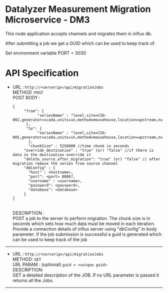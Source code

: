 # Datalyzer Measurement Migration Microservice - DM3

This node application accepts channels and migrates them in influx db.

After submitting a job we get a GUID which can be used to keep track of.

Set environment variable PORT = 3030

# API Specification
* URL : `http://<serverip>/api/migrationJobs` <br />
  METHOD :`POST` <br />
  POST BODY : <br />
  ```
  {
	   "from": {
		     "seriesName" : "level,site=CSO-002,generator=scada,units=in,method=mousehouse,location=upstream,number=1"
	    },
	    "to": {
		     "seriesName" : "level,site=CSO-005,generator=scada,units=in,method=mousehouse,location=upstream,number=1"
	     },
	     "chunkSize" : 5256000 //time chunk in seconds
       "override_destination" : "true" (or) "false" //if there is data in the destination override it
       "delete_source_after_migration": "true" (or) "false" // after migration remove the series from source channel
       "dbConfig" : {
         "host" : <hostname>,
         "port": <port> 8086?,
         "username" : <username>,
         "password": <password>,
         "database": <database>
       }
  }
  ```
  <br />
  DESCRIPTION : <br />
    POST a job to the server to perform migration. The chunk size is in seconds which sets how much data must be moved in each iteration. Provide a connection details of influx server using "dbConfig" in body parameter. If the job submission is successful a guid is generated which can be used to keep track of the job

<hr />

* URL : `http://<serverip>/api/migrationJobs` <br />
  METHOD: `GET` <br />
  URL PARAM : (optional) `guid = <unique guid>` <br />
  DESCRIPTION: <br />
    GET a detailed description of the JOB. If no URL parameter is passed it returns all the Jobs.

<hr />
